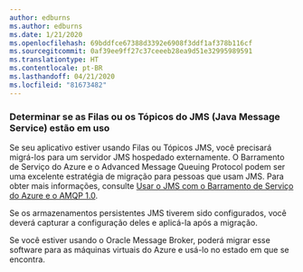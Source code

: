 ```yaml
---
author: edburns
ms.author: edburns
ms.date: 1/21/2020
ms.openlocfilehash: 69bddfce67388d3392e6908f3ddf1af378b116cf
ms.sourcegitcommit: 0af39ee9ff27c37ceeeb28ea9d51e32995989591
ms.translationtype: HT
ms.contentlocale: pt-BR
ms.lasthandoff: 04/21/2020
ms.locfileid: "81673482"
---
```

### <a name="determine-whether-java-message-service-jms-queues-or-topics-are-in-use"></a>Determinar se as Filas ou os Tópicos do JMS (Java Message Service) estão em uso

Se seu aplicativo estiver usando Filas ou Tópicos JMS, você precisará migrá-los para um servidor JMS hospedado externamente. O Barramento de Serviço do Azure e o Advanced Message Queuing Protocol podem ser uma excelente estratégia de migração para pessoas que usam JMS. Para obter mais informações, consulte [Usar o JMS com o Barramento de Serviço do Azure e o AMQP 1.0](/azure/service-bus-messaging/service-bus-java-how-to-use-jms-api-amqp).

Se os armazenamentos persistentes JMS tiverem sido configurados, você deverá capturar a configuração deles e aplicá-la após a migração.

Se você estiver usando o Oracle Message Broker, poderá migrar esse software para as máquinas virtuais do Azure e usá-lo no estado em que se encontra.
